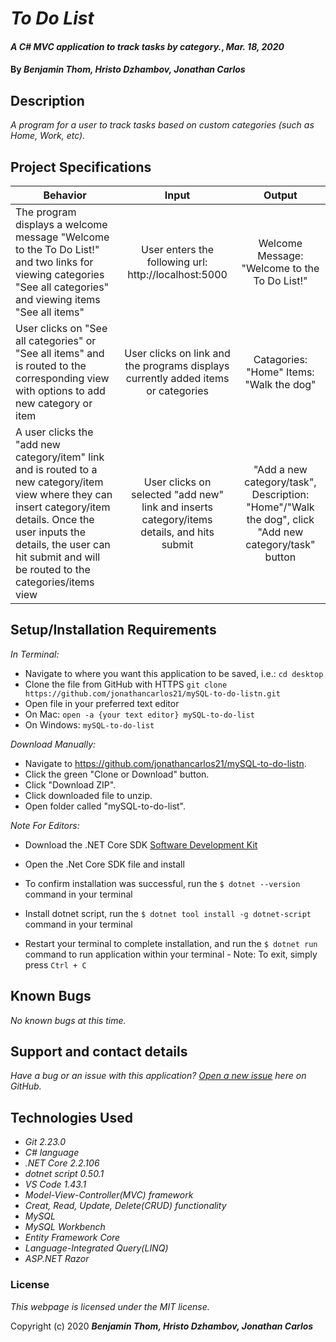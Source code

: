 # _To Do List_

#### _A C# MVC application to track tasks by category._, _Mar. 18, 2020_

#### By _**Benjamin Thom, Hristo Dzhambov, Jonathan Carlos**_

## Description

_A program for a user to track tasks based on custom categories (such as Home, Work, etc)._

## Project Specifications

| Behavior | Input | Output |
|---|:---:|:---:|
|The program displays a welcome message "Welcome to the To Do List!" and two links for viewing categories "See all categories" and viewing items "See all items"|User enters the following url: http://localhost:5000| Welcome Message: "Welcome to the To Do List!"|
|User clicks on "See all categories" or "See all items" and is routed to the corresponding view with options to add new category or item|User clicks on link and the programs displays currently added items or categories|Catagories: "Home" Items: "Walk the dog"|
|A user clicks the "add new category/item" link and is routed to a new category/item view where they can insert category/item details. Once the user inputs the details, the user can hit submit and will be routed to the categories/items view|User clicks on selected "add new" link and inserts category/items details, and hits submit|"Add a new category/task", Description: "Home"/"Walk the dog", click "Add new category/task" button|

## Setup/Installation Requirements

_In Terminal:_

* Navigate to where you want this application to be saved, i.e.:
```cd desktop```
* Clone the file from GitHub with HTTPS
```git clone https://github.com/jonathancarlos21/mySQL-to-do-listn.git```
* Open file in your preferred text editor
* On Mac: ```open -a {your text editor} mySQL-to-do-list```
* On Windows: ```mySQL-to-do-list```

_Download Manually:_

* Navigate to https://github.com/jonathancarlos21/mySQL-to-do-listn.
* Click the green "Clone or Download" button.
* Click "Download ZIP".
* Click downloaded file to unzip.
* Open folder called "mySQL-to-do-list".

_Note For Editors:_ 
* Download the .NET Core SDK [Software Development Kit](https://dotnet.microsoft.com/download)
* Open the .Net Core SDK file and install
* To confirm installation was successful, run the ```$ dotnet --version``` command in your terminal

* Install dotnet script, run the ```$ dotnet tool install -g dotnet-script``` command in your terminal
* Restart your terminal to complete installation, and run the ```$ dotnet run``` command to run application within your terminal - Note: To exit, simply press ```Ctrl + C```

## Known Bugs

_No known bugs at this time._

## Support and contact details

_Have a bug or an issue with this application? [Open a new issue](https://github.com/jonathancarlos21/mySQL-to-do-listn/issues) here on GitHub._

## Technologies Used

* _Git 2.23.0_
* _C# language_
* _.NET Core 2.2.106_
* _dotnet script 0.50.1_
* _VS Code 1.43.1_
* _Model-View-Controller(MVC) framework_
* _Creat, Read, Update, Delete(CRUD) functionality_
* _MySQL_
* _MySQL Workbench_
* _Entity Framework Core_
* _Language-Integrated Query(LINQ)_
* _ASP.NET Razor_

### License

*This webpage is licensed under the MIT license.*

Copyright (c) 2020 **_Benjamin Thom, Hristo Dzhambov, Jonathan Carlos_**